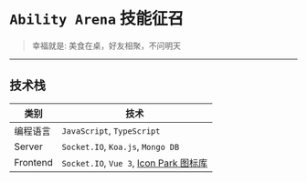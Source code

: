 # `Ability Arena` 技能征召

> 幸福就是: 美食在桌，好友相聚，不问明天

---

## 技术栈

| 类别     | 技术                                                                                |
| -------- | ----------------------------------------------------------------------------------- |
| 编程语言 | `JavaScript`, `TypeScript`                                                          |
| Server   | `Socket.IO`, `Koa.js`, `Mongo DB`                                                   |
| Frontend | `Socket.IO`, `Vue 3`, [Icon Park 图标库](https://iconpark.oceanengine.com/official) |
